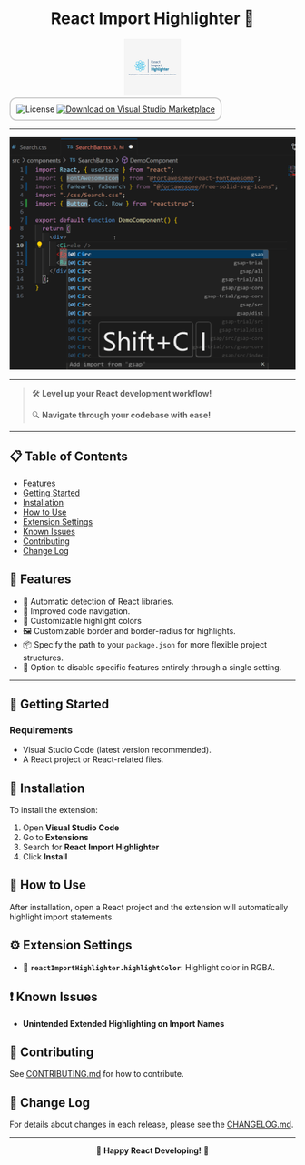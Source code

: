 <div align="center">
  <h1>React Import Highlighter 🌟</h1>
  <img src="https://github.com/Davidkramer1999/React-Import-Highlighter/blob/main/images/react-import-highlighter.jpg?raw=true" alt="React Import Highlighter Logo" width="100">
</div>

<div style="border: 2px solid #ccc; border-radius: 12px; padding: 10px; display: inline-block;">
  <img src="https://img.shields.io/badge/license-MIT-blue" alt="License">
  <a href="https://marketplace.visualstudio.com/items?itemName=DavidKramer.react-import-highlighter">
    <img src="https://img.shields.io/badge/Marketplace-Download-blue?style=flat-square&logo=visual-studio-code" alt="Download on Visual Studio Marketplace">
  </a>
</div>

---

![React Import Highlighter Demo](https://github.com/Davidkramer1999/React-Import-Highlighter/blob/main/images/test4.gif?raw=true)

---

> 🛠 **Level up your React development workflow!**
>
> 🔍 **Navigate through your codebase with ease!**

---

## 📋 Table of Contents

- [Features](#-features)
- [Getting Started](#-getting-started)
- [Installation](#-installation)
- [How to Use](#-how-to-use)
- [Extension Settings](#-extension-settings)
- [Known Issues](#-known-issues)
- [Contributing](#-contributing)
- [Change Log](#-change-log)

## 🌈 Features

- 🤖 Automatic detection of React libraries.
- 🚀 Improved code navigation.
- 🎨 Customizable highlight colors
- 🖼 Customizable border and border-radius for highlights.
- 📦 Specify the path to your `package.json` for more flexible project structures.
- 🚫 Option to disable specific features entirely through a single setting.

---

## 🚀 Getting Started

### Requirements

- Visual Studio Code (latest version recommended).
- A React project or React-related files.

## 🔨 Installation

To install the extension:

1. Open **Visual Studio Code**
2. Go to **Extensions**
3. Search for **React Import Highlighter**
4. Click **Install**

## 📘 How to Use

After installation, open a React project and the extension will automatically highlight import statements.

## ⚙️ Extension Settings

- 🎨 **`reactImportHighlighter.highlightColor`**: Highlight color in RGBA.

## ❗ Known Issues

- **Unintended Extended Highlighting on Import Names**

## 🤝 Contributing

See [CONTRIBUTING.md](CONTRIBUTING.md) for how to contribute.

## 📜 Change Log

For details about changes in each release, please see the [CHANGELOG.md](./CHANGELOG.md).

---

<div align="center">

🌟 **Happy React Developing!** 🌟

</div>
